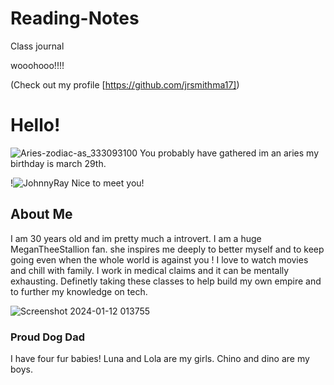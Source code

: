 # Reading-Notes

Class journal

wooohooo!!!!

(Check out my profile [https://github.com/jrsmithma17])




# Hello!

![Aries-zodiac-as_333093100](https://github.com/jrsmithma17/reading-notes/assets/156276958/1f2488a0-5ab1-4c39-a446-d1b09d4da2a1)
You probably have gathered im an aries my birthday is march 29th. 

!![JohnnyRay](https://github.com/jrsmithma17/reading-notes/assets/156276958/991738b1-281d-485b-9f82-eb104f6fa718)
Nice to meet you!

## About Me 
I am 30 years old and im pretty much a introvert. I am a huge MeganTheeStallion fan. she inspires me deeply to better myself and to keep going even when the whole world is against you ! I love to watch movies and chill with family. I work in medical claims and it can be mentally exhausting. Definetly taking these classes to help build my own empire and to further my knowledge on tech. 

![Screenshot 2024-01-12 013755](https://github.com/jrsmithma17/reading-notes/assets/156276958/c484266e-9d4c-4a37-8e9f-acbe3900859c)


### Proud Dog Dad 
I have four fur babies! Luna and Lola are my girls. Chino and dino are my boys.  



